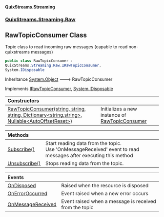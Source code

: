 #### [QuixStreams.Streaming](index.md 'index')
### [QuixStreams.Streaming.Raw](QuixStreams.Streaming.Raw.md 'QuixStreams.Streaming.Raw')

## RawTopicConsumer Class

Topic class to read incoming raw messages (capable to read non-quixstreams messages)

```csharp
public class RawTopicConsumer :
QuixStreams.Streaming.Raw.IRawTopicConsumer,
System.IDisposable
```

Inheritance [System.Object](https://docs.microsoft.com/en-us/dotnet/api/System.Object 'System.Object') &#129106; RawTopicConsumer

Implements [IRawTopicConsumer](IRawTopicConsumer.md 'QuixStreams.Streaming.Raw.IRawTopicConsumer'), [System.IDisposable](https://docs.microsoft.com/en-us/dotnet/api/System.IDisposable 'System.IDisposable')

| Constructors | |
| :--- | :--- |
| [RawTopicConsumer(string, string, string, Dictionary&lt;string,string&gt;, Nullable&lt;AutoOffsetReset&gt;)](RawTopicConsumer.RawTopicConsumer(string,string,string,Dictionary_string,string_,Nullable_AutoOffsetReset_).md 'QuixStreams.Streaming.Raw.RawTopicConsumer.RawTopicConsumer(string, string, string, System.Collections.Generic.Dictionary<string,string>, System.Nullable<QuixStreams.Telemetry.Kafka.AutoOffsetReset>)') | Initializes a new instance of [RawTopicConsumer](RawTopicConsumer.md 'QuixStreams.Streaming.Raw.RawTopicConsumer') |

| Methods | |
| :--- | :--- |
| [Subscribe()](RawTopicConsumer.Subscribe().md 'QuixStreams.Streaming.Raw.RawTopicConsumer.Subscribe()') | Start reading data from the topic.<br/>Use 'OnMessageReceived' event to read messages after executing this method |
| [Unsubscribe()](RawTopicConsumer.Unsubscribe().md 'QuixStreams.Streaming.Raw.RawTopicConsumer.Unsubscribe()') | Stops reading data from the topic. |

| Events | |
| :--- | :--- |
| [OnDisposed](RawTopicConsumer.OnDisposed.md 'QuixStreams.Streaming.Raw.RawTopicConsumer.OnDisposed') | Raised when the resource is disposed |
| [OnErrorOccurred](RawTopicConsumer.OnErrorOccurred.md 'QuixStreams.Streaming.Raw.RawTopicConsumer.OnErrorOccurred') | Event raised when a new error occurs |
| [OnMessageReceived](RawTopicConsumer.OnMessageReceived.md 'QuixStreams.Streaming.Raw.RawTopicConsumer.OnMessageReceived') | Event raised when a message is received from the topic |
